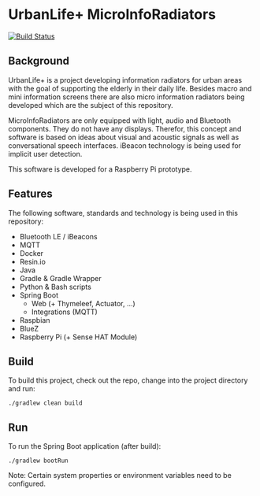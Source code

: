 # UrbanLife+ MicroInfoRadiators 

[![Build Status](https://travis-ci.org/vituslehner/ulp_microinforadiator.svg?branch=master)](https://travis-ci.org/vituslehner/ulp_microinforadiator)

## Background

UrbanLife+ is a project developing information radiators for urban areas with the goal of
supporting the elderly in their daily life. Besides macro and mini information screens
there are also micro information radiators being developed which are the subject of this
repository.

MicroInfoRadiators are only equipped with light, audio and Bluetooth components. They do
not have any displays. Therefor, this concept and software is based on ideas about
visual and acoustic signals as well as conversational speech interfaces.
iBeacon technology is being used for implicit user detection.

This software is developed for a Raspberry Pi prototype.

## Features

The following software, standards and technology is being used in this repository:

- Bluetooth LE / iBeacons
- MQTT
- Docker
- Resin.io
- Java
- Gradle & Gradle Wrapper
- Python & Bash scripts
- Spring Boot
    - Web (+ Thymeleef, Actuator, ...)
    - Integrations (MQTT)
- Raspbian
- BlueZ
- Raspberry Pi (+ Sense HAT Module)

## Build

To build this project, check out the repo, change into the project directory and run:
```
./gradlew clean build
```

## Run

To run the Spring Boot application (after build):

```
./gradlew bootRun
```
Note: Certain system properties or environment variables need to be configured.